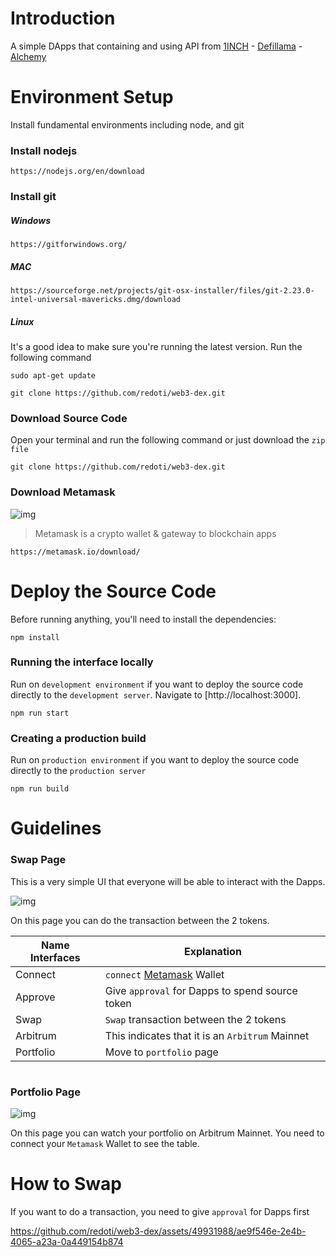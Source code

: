 # Introduction

A simple DApps that containing and using API from [1INCH](https://docs.1inch.io/) - [Defillama](https://defillama.com/docs/api) - [Alchemy](https://docs.alchemy.com/)

# Environment Setup

Install fundamental environments including node, and git
 
### Install nodejs

```javascripts
https://nodejs.org/en/download
```

### Install git

##### Windows

```javascripts
https://gitforwindows.org/
```

##### MAC

```javascripts
https://sourceforge.net/projects/git-osx-installer/files/git-2.23.0-intel-universal-mavericks.dmg/download
```

##### Linux
It's a good idea to make sure you're running the latest version. Run the following command
```javascripts
sudo apt-get update
```
```javascripts
git clone https://github.com/redoti/web3-dex.git
```

### Download Source Code

Open your terminal and run the following command or just download the `zip file`
```javascripts
git clone https://github.com/redoti/web3-dex.git
```
### Download Metamask

![img](https://images.ctfassets.net/9sy2a0egs6zh/7wNAiVbgssyrL7UY3xd4FY/2a15d3f50b85a34e8443c08c49579191/home-hero-dark.png?w=1920&q=80&fm=webp#only-dark)

> Metamask is a crypto wallet & gateway to blockchain apps

```javascripts
https://metamask.io/download/
```

# Deploy the Source Code 
Before running anything, you'll need to install the dependencies:
```javascripts
npm install
```
### Running the interface locally
Run on `development environment` if you want to deploy the source code directly to the `development server`. Navigate to [http://localhost:3000].
```javascripts
npm run start
```
### Creating a production build
Run on `production environment` if you want to deploy the source code directly to the `production server`
```javascripts
npm run build
```

# Guidelines

### Swap Page
This is a very simple UI that everyone will be able to interact with the Dapps.

![img](https://cdn.discordapp.com/attachments/994806484942721025/1123115275076763648/image.png)

On this page you can do the transaction between the 2 tokens.

| Name Interfaces | Explanation                         			   |
| --------------- | -------------------------------------------------- |
| Connect         |  `connect` [Metamask](https://metamask.io/) Wallet |
| Approve         |  Give `approval` for Dapps to spend source token   |
| Swap            |  `Swap` transaction between the 2 tokens           |
| Arbitrum        | This indicates that it is an `Arbitrum` Mainnet    |
| Portfolio	      | Move to `portfolio` page 						   |

#

### Portfolio Page

![img](https://cdn.discordapp.com/attachments/994806484942721025/1123130413024546906/image.png)

On this page you can watch your portfolio on Arbitrum Mainnet. You need to connect your `Metamask` Wallet to see the table.

# How to Swap

If you want to do a transaction, you need to give `approval` for Dapps first

https://github.com/redoti/web3-dex/assets/49931988/ae9f546e-2e4b-4065-a23a-0a449154b874





